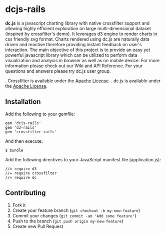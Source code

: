 # dcjs-rails

**dc.js** is a javascript charting library with native crossfilter support and allowing highly efficient exploration on large multi-dimensional dataset (inspired by crossfilter's demo). It leverages d3 engine to render charts in css friendly svg format. Charts rendered using dc.js are naturally data driven and reactive therefore providing instant feedback on user's interaction. The main objective of this project is to provide an easy yet powerful javascript library which can be utilized to perform data visualization and analysis in browser as well as on mobile device. For more information please check out our Wiki and API Reference. For your questions and answers please try dc.js user group.

. Crossfilter is available under the [Apache License](/square/crossfilter/blob/master/LICENSE).
. dc.js is available under the [Apache License](/NickQiZhu/dc.js/blob/master/LICENSE).

## Installation

Add the following to your gemfile:

    gem 'dcjs-rails'
    gem 'd3-rails'
    gem 'crossfilter-rails'

And then execute:

    $ bundle

Add the following directives to your JavaScript manifest file (application.js):

    //= require d3
    //= require crossfilter
    //= require dc

## Contributing

1. Fork it
2. Create your feature branch (`git checkout -b my-new-feature`)
3. Commit your changes (`git commit -am 'Add some feature'`)
4. Push to the branch (`git push origin my-new-feature`)
5. Create new Pull Request
